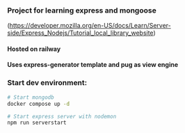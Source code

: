 ### Project for learning express and mongoose  
(https://developer.mozilla.org/en-US/docs/Learn/Server-side/Express_Nodejs/Tutorial_local_library_website)
#### Hosted on railway

#### Uses express-generator template and pug as view engine

### Start dev environment:

```sh
# Start mongodb
docker compose up -d

# Start express server with nodemon
npm run serverstart
```